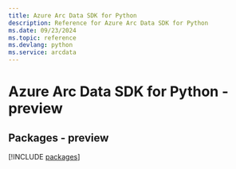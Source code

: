 ```yaml
---
title: Azure Arc Data SDK for Python
description: Reference for Azure Arc Data SDK for Python
ms.date: 09/23/2024
ms.topic: reference
ms.devlang: python
ms.service: arcdata
---
```

# Azure Arc Data SDK for Python - preview
## Packages - preview
[!INCLUDE [packages](arc-data-index.md)]